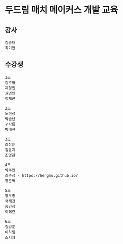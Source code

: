 # 두드림 매치 메이커스 개발 교육

## 강사
    
    김승태
    최기현

## 수강생

    1조
    김주협
    제형민
    권영인
    정재균 

    2조
    노현성
    박슬난
    구자룡
    박태규   
    
    3조
    최장훈
    김윤지
    조영관
    
    4조
    박주연 
    최준성 - https://hengmo.github.io/
    황준혁

    5조
    장우종
    국재건
    송민정
    이혜련
    
    6조 
    김양훈
    이하림
    조서형